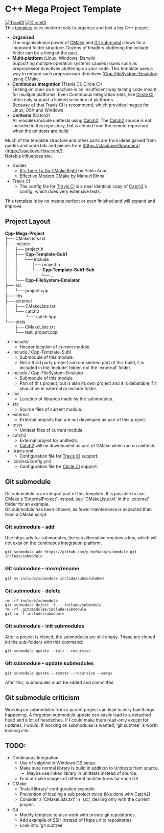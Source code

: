 # C++ Mega Project Template
[![TraviCI](https://api.travis-ci.com/p-hofmann/Cpp-Template.svg?branch=master)](https://travis-ci.com/p-hofmann/Cpp-Template)
[![CircleCI](https://circleci.com/gh/p-hofmann/Cpp-Template/tree/master.svg?style=svg)](https://circleci.com/gh/p-hofmann/Cpp-Template/tree/master)  
This [template](https://github.com/p-hofmann/Cpp-Template) uses modern tools to organize and test a big C++ project.
* **Organized**  
The organisational power of [CMake](https://cmake.org/) 
and [Git submodul](https://git-scm.com/) allows for a improved folder structure.
Dozens of headers cluttering the include folder can be a thing of the past.  
* **Multi-platform** (Linux, Windows, Darwin)  
Supporting multiple operation systems causes issues such as preprocessor directives cluttering up your code.
This template uses a way to reduce such preprocessor directives ([Cpp-FileSystem-Emulator](https://github.com/catchorg/Cpp-FileSystem-Emulator)) using CMake.
* **Continuous integration** (Travis CI, Circle CI)  
Testing on ones own machine is an insufficient way testing code meant for multiple platforms.
Even Continuous Integration sites, like [Circle CI](https://circleci.com/), 
often only support a limited selection of platforms.  
Because of that [Travis CI](https://travis-ci.com/) is recommend, which provides images for Linux, OSX and Windows.
* **Unittests** (Catch2)  
All modules include unittests using [Catch2](https://github.com/catchorg/Catch2).
The [Catch2](https://github.com/catchorg/Catch2) source is not included in this repository, 
but is cloned from the remote repository when the unittests are build.  

Much of the template structure and other parts are from ideas gained from guides 
and code bits and pieces from [https://stackoverflow.com/](https://stackoverflow.com/).  
Notable influences are:
* Guides
  - [It's Time To Do CMake Right](https://pabloariasal.github.io/2018/02/19/its-time-to-do-cmake-right/) by Pablo Arias
  - [Effective Modern CMake](https://gist.github.com/mbinna/c61dbb39bca0e4fb7d1f73b0d66a4fd1) by Manuel Binna
* Travis CI
  - The config file for [Travis CI](https://travis-ci.com/) is a near identical copy of [Catch2](https://github.com/catchorg/Catch2)'s config, 
  which does very extensive tests.

This template is by no means perfect or even finished and will expand and improve.

## Project Layout

**Cpp-Mega-Project**  
├── CMakeLists.txt  
├── include  
│&nbsp;&nbsp;&nbsp;&nbsp;&nbsp;&nbsp;├── project.h  
│&nbsp;&nbsp;&nbsp;&nbsp;&nbsp;&nbsp;├── **Cpp-Template-Sub1**  
│&nbsp;&nbsp;&nbsp;&nbsp;&nbsp;&nbsp;│ &nbsp;&nbsp;&nbsp;&nbsp;└── include  
│&nbsp;&nbsp;&nbsp;&nbsp;&nbsp;&nbsp;│ &nbsp;&nbsp;&nbsp;&nbsp;&nbsp;&nbsp;&nbsp;&nbsp;&nbsp;&nbsp;&nbsp;│── project.h  
│&nbsp;&nbsp;&nbsp;&nbsp;&nbsp;&nbsp;│ &nbsp;&nbsp;&nbsp;&nbsp;&nbsp;&nbsp;&nbsp;&nbsp;&nbsp;&nbsp;&nbsp;└── **Cpp-Template-Sub1-Sub**  
│&nbsp;&nbsp;&nbsp;&nbsp;&nbsp;&nbsp;│ &nbsp;&nbsp;&nbsp;&nbsp;&nbsp;&nbsp;&nbsp;&nbsp;&nbsp;&nbsp;&nbsp;&nbsp;&nbsp;&nbsp;&nbsp;&nbsp;&nbsp;&nbsp;└── ...  
│&nbsp;&nbsp;&nbsp;&nbsp;&nbsp;&nbsp;└── **Cpp-FileSystem-Emulator**  
├── src  
│&nbsp;&nbsp;&nbsp;&nbsp;&nbsp;&nbsp;└── project.cpp  
├── libs  
├── external  
│&nbsp;&nbsp;&nbsp;&nbsp;&nbsp;&nbsp;├── CMakeLists.txt  
│&nbsp;&nbsp;&nbsp;&nbsp;&nbsp;&nbsp;└── catch2  
│&nbsp;&nbsp;&nbsp;&nbsp;&nbsp;&nbsp;&nbsp;&nbsp;&nbsp;&nbsp;&nbsp;&nbsp;&nbsp;&nbsp;&nbsp;└── catch.hpp  
└── tests  
&nbsp;&nbsp;&nbsp;&nbsp;&nbsp;&nbsp;&nbsp;&nbsp;├── CMakeLists.txt  
&nbsp;&nbsp;&nbsp;&nbsp;&nbsp;&nbsp;&nbsp;&nbsp;└── test_project.cpp  

* include/
  - Header location of current module.
* include / Cpp-Template-Sub1
  - Submodule of this module. 
  - Not a third party project and considered part of this build, 
it is included in the 'include' folder, not the 'external' folder.
* include / Cpp-FileSystem-Emulator
  - Submodule of this module.
  - Part of this project, 
but is also its own project and it is debatable if it should be in external or include folder.
* libs
  - Location of libraries made by the submodules.
* src
  - Source files of current module.
* external
  - External projects that are not developed as part of this project.
* tests
  - Unittest files of current module.
* catch2
  - External project for unittests.
  - [Catch2](https://github.com/catchorg/Catch2) will be downloaded as part of CMake when run on unittests.
* .travis.yml
  - Configuration file for [Travis CI](https://travis-ci.com/) support.
* .circleci/config.yml
  - Configuration file for [Circle CI](https://circleci.com/) support.

## Git submodule
Git submodule is an integral part of this template.
It is possible to use CMake's 'ExternalProject' instead, see 'CMakeLists.txt' in the 'external' folder for an example.  
Git submodule has been chosen, as fewer maintenance is expected than from a CMake script.

### Git submodule - add
Use https urls for submodules, the ssh alternative requires a key, 
which will not exist on the continuous integration platform.
```
git submodule add https://github.com/p-hofmann/submodule.git include/submodule
```

### Git submodule - move/rename
```
git mv include/submodule include/submoduleNew
```

### Git submodule - delete
```
rm -rf include/submodule
git submodule deinit -f -- include/submodule    
rm -rf .git/modules/include/submodule
git rm -f include/submodule
```

### Git submodule - init submodules
After a project is cloned, the submodules are still empty. Those are cloned int the sub-folders with this command:
```
git submodule update --init --recursive
```
### Git submodule - update submodules
```
git submodule update --remote --recursive --merge
```
After this, submodules must be added and committed

## Git submodule criticism
Working on submodules from a parent project can lead to very bad things happening.
A forgotten submodule update can easily lead to a detached head and a lot of headaches.
If I could make them read-only except for updates, I would.
If working on submodules is wanted, 'git subtree' is worth looking into.

## TODO:
* Continuous Integration
  - Use of valgrind in Windows OS setup.
  - Make sure normal library is build in addition to Unittests from source.
    * Maybe use linked library in unittests instead of source.
  - Find or make images of different architectures for each OS.
* CMake
  - 'Install library' configuration example.
  - Prevention of loading a sub project twice (like done with Catch2).
  - Consider a 'CMakeLists.txt' in 'src', dealing only with the current project.
* Git
  - Modify template to also work with private git repositories.
  - Add example of SSH instead of Https url to repositories
  - Look into 'git subtree'
